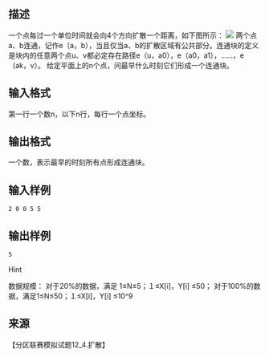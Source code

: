 ## 描述

一个点每过一个单位时间就会向4个方向扩散一个距离，如下图所示： <img border=0 src=http://127.0.0.1:80/JudgeOnline/images/P1635.jpg > 两个点a、b连通，记作e（a，b），当且仅当a、b的扩散区域有公共部分。连通块的定义是块内的任意两个点u、v都必定存在路径e（u，a0），e（a0，a1），……，e（ak，v）。 给定平面上的n个点，问最早什么时刻它们形成一个连通块。 

## 输入格式

第一行一个数n，以下n行，每行一个点坐标。

## 输出格式

一个数，表示最早的时刻所有点形成连通块。

## 输入样例

```plaintext
2 0 0 5 5 
```

## 输出样例

```plaintext
5 
```

Hint

数据规模： 对于20%的数据，满足 1≤N≤5；１≤X[i]，Y[i] ≤50； 对于100%的数据，满足1≤N≤50；１≤X[i]，Y[i] ≤10^9 

## 来源

【分区联赛模拟试题12_4.扩散】

